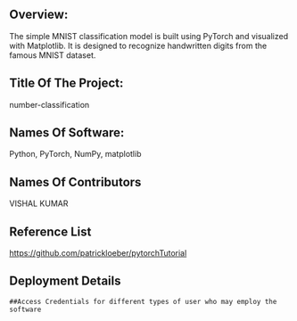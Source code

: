 ## Overview:
The simple MNIST classification model is built using PyTorch and visualized with Matplotlib. It is designed to recognize handwritten digits from the famous MNIST dataset.
## Title Of The Project:
number-classification
## Names Of Software:
Python, PyTorch, NumPy, matplotlib
## Names Of Contributors
VISHAL KUMAR
## Reference List
https://github.com/patrickloeber/pytorchTutorial

## Deployment Details

    ##Access Credentials for different types of user who may employ the software